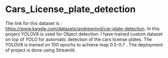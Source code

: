 # Cars_License_plate_detection 
The link for this dataset is : https://www.kaggle.com/datasets/andrewmvd/car-plate-detection.
In this project YOLOV8 is used for Object detection. I have trained custom dataset on top of YOLO for automatic detection of the cars license plates.
The YOLOV8 is trained on 100 epochs to achieve map 0.5-0.7 .
The deployment of project is done using Streamlit.
